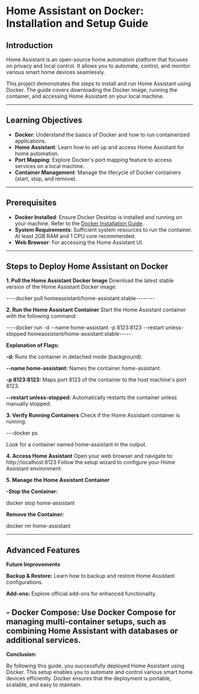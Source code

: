 # Home Assistant on Docker: Installation and Setup Guide

## Introduction
Home Assistant is an open-source home automation platform that focuses on privacy and local control. It allows you to automate, control, and monitor various smart home devices seamlessly.

This project demonstrates the steps to install and run Home Assistant using Docker. The guide covers downloading the Docker image, running the container, and accessing Home Assistant on your local machine.

---

## Learning Objectives
- **Docker**: Understand the basics of Docker and how to run containerized applications.
- **Home Assistant**: Learn how to set up and access Home Assistant for home automation.
- **Port Mapping**: Explore Docker's port mapping feature to access services on a local machine.
- **Container Management**: Manage the lifecycle of Docker containers (start, stop, and remove).

---

## Prerequisites
- **Docker Installed**: Ensure Docker Desktop is installed and running on your machine. Refer to the [Docker Installation Guide](https://docs.docker.com/get-docker/).
- **System Requirements**: Sufficient system resources to run the container. At least 2GB RAM and 1 CPU core recommended.
- **Web Browser**: For accessing the Home Assistant UI.

---

## Steps to Deploy Home Assistant on Docker

**1. Pull the Home Assistant Docker Image**
Download the latest stable version of the Home Assistant Docker image:

----docker pull homeassistant/home-assistant:stable--------

**2. Run the Home Assistant Container**
Start the Home Assistant container with the following command:

----docker run -d --name home-assistant -p 8123:8123 --restart unless-stopped homeassistant/home-assistant:stable-----

**Explanation of Flags:**

**-d:** Runs the container in detached mode (background).

**--name home-assistant:** Names the container home-assistant.

**-p 8123:8123:** Maps port 8123 of the container to the host machine's port 8123.

**--restart unless-stopped:** Automatically restarts the container unless manually stopped.

**3. Verify Running Containers**
Check if the Home Assistant container is running:

---docker ps

Look for a container named home-assistant in the output.

**4. Access Home Assistant**
Open your web browser and navigate to:
http://localhost:8123
Follow the setup wizard to configure your Home Assistant environment.

**5. Manage the Home Assistant Container**

**-Stop the Container:**

docker stop home-assistant

**Remove the Container:**

 docker rm home-assistant

------
**Advanced Features**
------
**Future Improvements**

**Backup & Restore:** Learn how to backup and restore Home Assistant configurations.

**Add-ons:** Explore official add-ons for enhanced functionality.

**- Docker Compose:** Use Docker Compose for managing multi-container setups, such as combining Home Assistant with databases or additional services.
-----

**Conclusion:**

By following this guide, you successfully deployed Home Assistant using Docker. This setup enables you to automate and control various smart home devices efficiently. Docker ensures that the deployment is portable, scalable, and easy to maintain.





